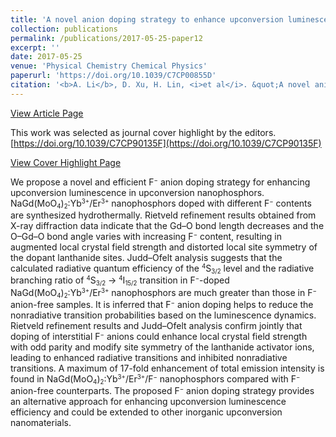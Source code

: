 ```yaml
---
title: 'A novel anion doping strategy to enhance upconversion luminescence in NaGd(MoO<sub>4</sub>)<sub>2</sub>:Yb<sup>3+</sup>/Er<sup>3+</sup> nanophosphors'
collection: publications
permalink: /publications/2017-05-25-paper12
excerpt: ''
date: 2017-05-25
venue: 'Physical Chemistry Chemical Physics'
paperurl: 'https://doi.org/10.1039/C7CP00855D'
citation: '<b>A. Li</b>, D. Xu, H. Lin, <i>et al</i>. &quot;A novel anion doping strategy to enhance upconversion luminescence in NaGd(MoO<sub>4</sub>)<sub>2</sub>:Yb<sup>3+</sup>/Er<sup>3+</sup> nanophosphors&quot;, <i>Physical Chemistry Chemical Physics</i>, 2017, 19: 15693-15700.'
---
```

[View Article Page](https://pubs.rsc.org/en/content/articlelanding/2017/CP/C7CP00855D)

This work was selected as journal cover highlight by the editors. 
[https://doi.org/10.1039/C7CP90135F](https://doi.org/10.1039/C7CP90135F)

[View Cover Highlight Page](https://pubs.rsc.org/en/content/articlelanding/2017/cp/c7cp90135f)

We propose a novel and efficient F<small><sup>−</sup></small> anion doping strategy for enhancing upconversion luminescence in upconversion nanophosphors. NaGd(MoO<small><sub>4</sub></small>)<small><sub>2</sub></small>:Yb<small><sup>3+</sup></small>/Er<small><sup>3+</sup></small> nanophosphors doped with different F<small><sup>−</sup></small> contents are synthesized hydrothermally. Rietveld refinement results obtained from X-ray diffraction data indicate that the Gd–O bond length decreases and the O–Gd–O bond angle varies with increasing F<small><sup>−</sup></small> content, resulting in augmented local crystal field strength and distorted local site symmetry of the dopant lanthanide sites. Judd–Ofelt analysis suggests that the calculated radiative quantum efficiency of the <small><sup>4</sup></small>S<small><sub>3/2</sub></small> level and the radiative branching ratio of <small><sup>4</sup></small>S<small><sub>3/2</sub></small> → <small><sup>4</sup></small>I<small><sub>15/2</sub></small> transition in F<small><sup>−</sup></small>-doped NaGd(MoO<small><sub>4</sub></small>)<small><sub>2</sub></small>:Yb<small><sup>3+</sup></small>/Er<small><sup>3+</sup></small> nanophosphors are much greater than those in F<small><sup>−</sup></small> anion-free samples. It is inferred that F<small><sup>−</sup></small> anion doping helps to reduce the nonradiative transition probabilities based on the luminescence dynamics. Rietveld refinement results and Judd–Ofelt analysis confirm jointly that doping of interstitial F<small><sup>−</sup></small> anions could enhance local crystal field strength with odd parity and modify site symmetry of the lanthanide activator ions, leading to enhanced radiative transitions and inhibited nonradiative transitions. A maximum of 17-fold enhancement of total emission intensity is found in NaGd(MoO<small><sub>4</sub></small>)<small><sub>2</sub></small>:Yb<small><sup>3+</sup></small>/Er<small><sup>3+</sup></small>/F<small><sup>−</sup></small> nanophosphors compared with F<small><sup>−</sup></small> anion-free counterparts. The proposed F<small><sup>−</sup></small> anion doping strategy provides an alternative approach for enhancing upconversion luminescence efficiency and could be extended to other inorganic upconversion nanomaterials.
